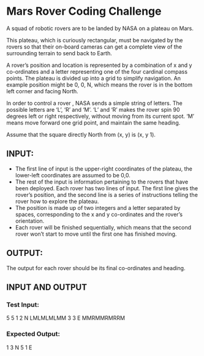# Mars Rover Coding Challenge

A squad of robotic rovers are to be landed by NASA on a plateau on Mars.

This plateau, which is curiously rectangular, must be navigated by the rovers so that their on-board cameras can get a complete view of the surrounding terrain to send back to Earth.

A rover’s position and location is represented by a combination of x and y co-ordinates and a letter representing one of the four cardinal compass points. The plateau is divided up into a grid to simplify navigation. An example position might be 0, 0, N, which means the rover is in the bottom left corner and facing North.

In order to control a rover , NASA sends a simple string of letters. The possible letters are ‘L’, ‘R’ and ‘M’. ‘L’ and ‘R’ makes the rover spin 90 degrees left or right respectively, without moving from its current spot. ‘M’ means move forward one grid point, and maintain the same heading.

Assume that the square directly North from (x, y) is (x, y 1).

## INPUT:
- The first line of input is the upper-right coordinates of the plateau, the lower-left coordinates are assumed to be 0,0.
- The rest of the input is information pertaining to the rovers that have been deployed. Each rover has two lines of input. The first line gives the rover’s position, and the second line is a series of instructions telling the rover how to explore the plateau.
- The position is made up of two integers and a letter separated by spaces, corresponding to the x and y co-ordinates and the rover’s orientation.
- Each rover will be finished sequentially, which means that the second rover won’t start to move until the first one has finished moving.

## OUTPUT:
The output for each rover should be its final co-ordinates and heading.

## INPUT AND OUTPUT

### Test Input:
5 5
1 2 N
LMLMLMLMM
3 3 E
MMRMMRMRRM
### Expected Output:
1 3 N
5 1 E
